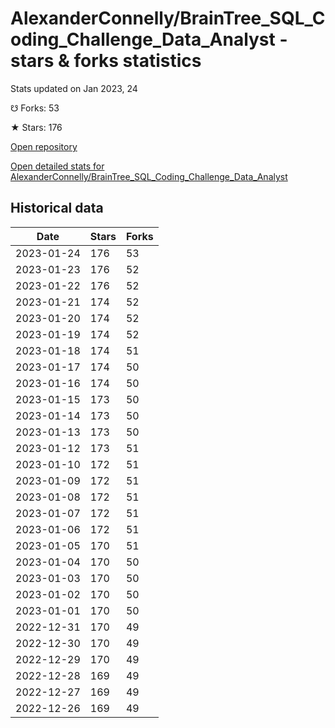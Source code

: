 # AlexanderConnelly/BrainTree_SQL_Coding_Challenge_Data_Analyst - stars & forks statistics

Stats updated on Jan 2023, 24

☋ Forks: 53

★ Stars: 176

[Open repository](https://github.com/AlexanderConnelly/BrainTree_SQL_Coding_Challenge_Data_Analyst)

[Open detailed stats for AlexanderConnelly/BrainTree_SQL_Coding_Challenge_Data_Analyst](https://reviewgithub.com/rep/AlexanderConnelly/BrainTree_SQL_Coding_Challenge_Data_Analyst)

## Historical data
| Date | Stars | Forks |
|------|-------|-------|
| 2023-01-24 | 176 | 53 | 
| 2023-01-23 | 176 | 52 | 
| 2023-01-22 | 176 | 52 | 
| 2023-01-21 | 174 | 52 | 
| 2023-01-20 | 174 | 52 | 
| 2023-01-19 | 174 | 52 | 
| 2023-01-18 | 174 | 51 | 
| 2023-01-17 | 174 | 50 | 
| 2023-01-16 | 174 | 50 | 
| 2023-01-15 | 173 | 50 | 
| 2023-01-14 | 173 | 50 | 
| 2023-01-13 | 173 | 50 | 
| 2023-01-12 | 173 | 51 | 
| 2023-01-10 | 172 | 51 | 
| 2023-01-09 | 172 | 51 | 
| 2023-01-08 | 172 | 51 | 
| 2023-01-07 | 172 | 51 | 
| 2023-01-06 | 172 | 51 | 
| 2023-01-05 | 170 | 51 | 
| 2023-01-04 | 170 | 50 | 
| 2023-01-03 | 170 | 50 | 
| 2023-01-02 | 170 | 50 | 
| 2023-01-01 | 170 | 50 | 
| 2022-12-31 | 170 | 49 | 
| 2022-12-30 | 170 | 49 | 
| 2022-12-29 | 170 | 49 | 
| 2022-12-28 | 169 | 49 | 
| 2022-12-27 | 169 | 49 | 
| 2022-12-26 | 169 | 49 | 

